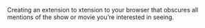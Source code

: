 Creating an extension to xtension to your browser that obscures all mentions of the show or movie you’re interested in seeing.